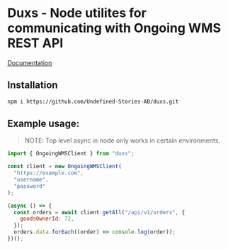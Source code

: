 # Duxs - Node utilites for communicating with Ongoing WMS REST API


[Documentation](https://duxs.joaqim.com)

## Installation

```bash
npm i https://github.com/Undefined-Stories-AB/duxs.git
```

## Example usage:
> NOTE: Top level async in node only works in certain environments.

```javascript
import { OngoingWMSClient } from "duxs";

const client = new OngoingWMSClient(
  "https://example.com",
  "username",
  "password"
);

(async () => {
  const orders = await client.getAll("/api/v1/orders", {
    goodsOwnerId: 72,
  });
  orders.data.forEach((order) => console.log(order));
})();

```

